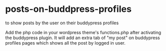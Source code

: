 # posts-on-buddpress-profiles
to show posts by the user on their buddypress profiles


Add the php code in your wordpress theme's functions.php after activating the buddypress plugin.
It will add an extra tab of "my post" on buddypress profiles pages which shows all the post by logged in user.
